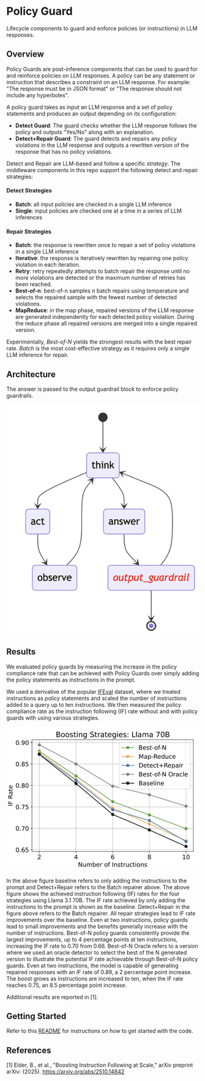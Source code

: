 # Policy Guard
Lifecycle components to guard and enforce policies (or instructions) in LLM responses.


## Overview
Policy Guards are post-inference components that can be used to guard for and reinforce policies on LLM responses. A policy can be any statement or instruction that describes a constraint on an LLM response. For example: "The response must be in JSON format" or "The response should not include any hyperboles".

A policy guard takes as input an LLM response and a set of policy statements and produces an output depending on its configuration:

- **Detect Guard**: The guard checks whether the LLM response follows the policy and outputs "Yes/No" along with an explanation.
- **Detect+Repair Guard**: The guard detects and repairs any policy violations in the LLM response and outputs a rewritten version of the response that has no policy violations.

Detect and Repair are LLM-based and follow a specific _strategy_. The middleware components in this repo support the following detect and repair strategies:

#### Detect Strategies
- **Batch**: all input policies are checked in a single LLM inference
- **Single**: input policies are checked one at a time in a series of LLM inferences

#### Repair Strategies
- **Batch**: the response is rewritten once to repair a set of policy violations in a single LLM inference
- **Iterative**: the response is iteratively rewritten by repairing one policy violation in each iteration.
- **Retry**: retry repeatedly attempts to batch repair the response until no more violations are detected or the maximum number of retries has been reached.
- **Best-of-n**: best-of-n samples _n_ batch repairs using temperature and selects the repaired sample with the fewest number of detected violations.
- **MapReduce**: in the map phase, repaired versions of the LLM response are generated independently for each detected policy violation. During the reduce phase all repaired versions are merged into a single repaired version.

Experimentally, _Best-of-N_ yields the strongest results with the best repair rate. _Batch_ is the most cost-effective strategy as it requires only a single LLM inference for repair.

## Architecture
The answer is passed to the output guardrail block to enforce policy guardrails.

![policy_guard_arch](../assets/img_policy_guard_architecture.png)

## Results
We evaluated policy guards by measuring the increase in the policy compliance rate that can be achieved with Policy Guards over simply adding the policy statements as instructions in the prompt.

We used a derivative of the popular [IFEval](https://huggingface.co/datasets/google/IFEval) dataset, where we treated instructions as policy statements and scaled the number of instructions added to a query up to ten instructions.  We then measured the policy compliance rate as the instruction following (IF) rate without and with policy guards with using various strategies.

![policy_guard_results](../assets/img_policy_guard_results.png)

In the above figure baseline refers to only adding the instructions to the prompt and Detect+Repair refers to the Batch repairer above.
The above figure shows the achieved instruction following (IF) rates for the four strategies using Llama 3.1 70B. The IF rate achieved by only adding the instructions to the prompt is shown as the baseline. Detect+Repair in the figure above refers to the Batch repairer.  All repair strategies lead to IF rate improvements over the baseline. Even at two instructions, policy guards lead to small improvements and the benefits generally increase with the number of instructions. Best-of-N policy guards consistently provide the largest improvements, up to 4 percentage points at ten instructions, increasing the IF rate to 0.70 from 0.66. Best-of-N Oracle refers to a version where we used an oracle detector to select the best of the N generated version to illustrate the potential IF rate achievable through Best-of-N policy guards. Even at two instructions, the model is capable of generating repaired responses with an IF rate of 0.89, a 2 percentage point increase. The boost grows as instructions are increased to ten, when the IF rate reaches 0.75, an 8.5 percentage point increase.

Additional results are reported in [1].

## Getting Started
Refer to this [README](https://github.com/AgentToolkit/agent-lifecycle-toolkit/blob/main/altk/policy_guard_toolkit/README.md) for instructions on how to get started with the code.

## References
[1] Elder, B., et al., "Boosting Instruction Following at Scale," arXiv preprint arXiv: (2025).  https://arxiv.org/abs/2510.14842

